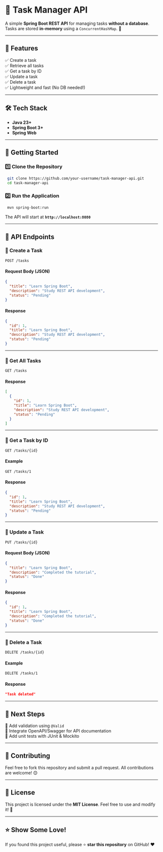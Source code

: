 # 📌 Task Manager API

A simple **Spring Boot REST API** for managing tasks **without a database**. Tasks are stored **in-memory** using a `ConcurrentHashMap`. 🚀

---

## 🌟 Features

✅ Create a task  
✅ Retrieve all tasks  
✅ Get a task by ID  
✅ Update a task  
✅ Delete a task  
✅ Lightweight and fast (No DB needed!)

---

## 🛠️ Tech Stack

- **Java 23+**
- **Spring Boot 3+**
- **Spring Web**

---

## 🚀 Getting Started

### 1️⃣ Clone the Repository
```sh
 git clone https://github.com/your-username/task-manager-api.git
 cd task-manager-api
```

### 2️⃣ Run the Application
```sh
 mvn spring-boot:run
```

The API will start at **`http://localhost:8080`**

---

## 📖 API Endpoints

### 📌 Create a Task
```http
POST /tasks
```
#### Request Body (JSON)
```json
{
  "title": "Learn Spring Boot",
  "description": "Study REST API development",
  "status": "Pending"
}
```
#### Response
```json
{
  "id": 1,
  "title": "Learn Spring Boot",
  "description": "Study REST API development",
  "status": "Pending"
}
```

---

### 📌 Get All Tasks
```http
GET /tasks
```
#### Response
```json
[
  {
    "id": 1,
    "title": "Learn Spring Boot",
    "description": "Study REST API development",
    "status": "Pending"
  }
]
```

---

### 📌 Get a Task by ID
```http
GET /tasks/{id}
```
#### Example
```http
GET /tasks/1
```
#### Response
```json
{
  "id": 1,
  "title": "Learn Spring Boot",
  "description": "Study REST API development",
  "status": "Pending"
}
```

---

### 📌 Update a Task
```http
PUT /tasks/{id}
```
#### Request Body (JSON)
```json
{
  "title": "Learn Spring Boot",
  "description": "Completed the tutorial",
  "status": "Done"
}
```
#### Response
```json
{
  "id": 1,
  "title": "Learn Spring Boot",
  "description": "Completed the tutorial",
  "status": "Done"
}
```

---

### 📌 Delete a Task
```http
DELETE /tasks/{id}
```
#### Example
```http
DELETE /tasks/1
```
#### Response
```json
"Task deleted"
```

---

## 📌 Next Steps

🔹 Add validation using `@Valid`  
🔹 Integrate OpenAPI/Swagger for API documentation  
🔹 Add unit tests with JUnit & Mockito

---

## 🤝 Contributing
Feel free to fork this repository and submit a pull request. All contributions are welcome! 😊

---

## 📜 License
This project is licensed under the **MIT License**. Feel free to use and modify it! 🎉

---

## ⭐ Show Some Love!
If you found this project useful, please ⭐ **star this repository** on GitHub! ❤️


